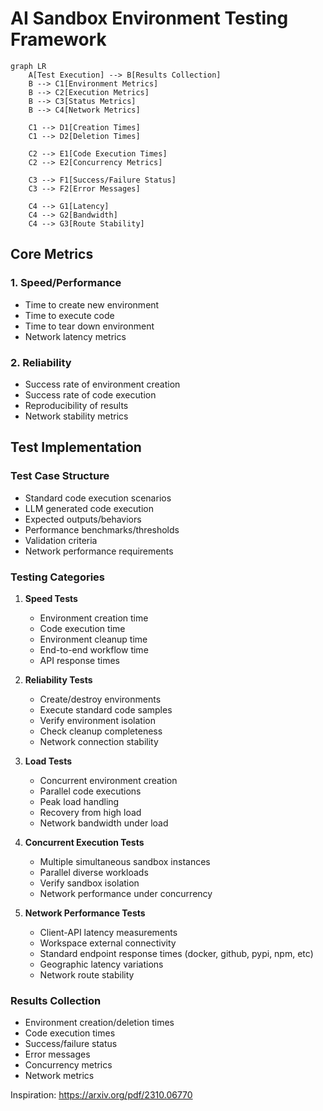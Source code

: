 # AI Sandbox Environment Testing Framework

```mermaid
graph LR
    A[Test Execution] --> B[Results Collection]
    B --> C1[Environment Metrics]
    B --> C2[Execution Metrics]
    B --> C3[Status Metrics]
    B --> C4[Network Metrics]

    C1 --> D1[Creation Times]
    C1 --> D2[Deletion Times]

    C2 --> E1[Code Execution Times]
    C2 --> E2[Concurrency Metrics]

    C3 --> F1[Success/Failure Status]
    C3 --> F2[Error Messages]

    C4 --> G1[Latency]
    C4 --> G2[Bandwidth]
    C4 --> G3[Route Stability]
```

## Core Metrics

### 1. Speed/Performance
- Time to create new environment
- Time to execute code
- Time to tear down environment
- Network latency metrics

### 2. Reliability
- Success rate of environment creation
- Success rate of code execution
- Reproducibility of results
- Network stability metrics

## Test Implementation

### Test Case Structure
- Standard code execution scenarios
- LLM generated code execution
- Expected outputs/behaviors
- Performance benchmarks/thresholds
- Validation criteria
- Network performance requirements

### Testing Categories

1. **Speed Tests**
   - Environment creation time
   - Code execution time
   - Environment cleanup time
   - End-to-end workflow time
   - API response times

2. **Reliability Tests**
   - Create/destroy environments
   - Execute standard code samples
   - Verify environment isolation
   - Check cleanup completeness
   - Network connection stability

3. **Load Tests**
   - Concurrent environment creation
   - Parallel code executions
   - Peak load handling
   - Recovery from high load
   - Network bandwidth under load

4. **Concurrent Execution Tests**
   - Multiple simultaneous sandbox instances
   - Parallel diverse workloads
   - Verify sandbox isolation
   - Network performance under concurrency

5. **Network Performance Tests**
   - Client-API latency measurements
   - Workspace external connectivity
   - Standard endpoint response times (docker, github, pypi, npm, etc)
   - Geographic latency variations
   - Network route stability

### Results Collection
- Environment creation/deletion times
- Code execution times
- Success/failure status
- Error messages
- Concurrency metrics
- Network metrics

Inspiration: https://arxiv.org/pdf/2310.06770